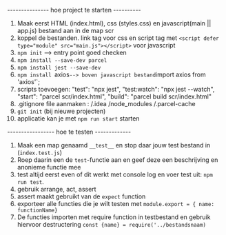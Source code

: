 --------------- hoe project te starten ----------

1. Maak eerst HTML (index.html), css (styles.css) en javascript(main || app.js) bestand aan in de map scr
2. koppel de bestanden. link tag voor css en script tag met `<script defer type="module" src="main.js"></script>` voor javascript
3. `npm init` --> entry point goed checken
4. `npm install --save-dev parcel`
5. `npm install jest --save-dev` 
6. `npm install `axios` --> boven javascript bestand `import axios from 'axios'`;
6. scripts toevoegen: "test": "npx jest",
   "test:watch": "npx jest --watch",
   "start": "parcel scr/index.html",
   "build": "parcel build scr/index.html"
7. .gitignore file aanmaken : /.idea
   /node_modules
   /.parcel-cache
8. `git init` (bij nieuwe projecten)
9. applicatie kan je met `npm run start` starten

----------------- hoe te testen -------------


1. Maak een map genaamd `__test__` en stop daar jouw test bestand in (`index.test.js`)
2. Roep daarin een de `test`-functie aan en geef deze een beschrijving en anonieme functie mee 
3. test altijd eerst even of dit werkt met console log en voer test uit: `npm run test`. 
4. gebruik arrange, act, assert 
5. assert maakt gebruikt van de `expect` function 
6. exporteer alle functies die je wilt testen met `module.export = { name: functionName} `
7. De functies importen met require function in testbestand en gebruik hiervoor destructering `const {name} = require('../bestandsnaam)`


